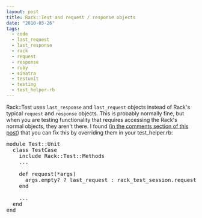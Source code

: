 ```yaml
---
layout: post
title: Rack::Test and request / response objects
date: "2010-03-26"
tags:
  - code
  - last_request
  - last_response
  - rack
  - request
  - response
  - ruby
  - sinatra
  - testunit
  - testing
  - test_helper-rb
---
```


Rack::Test uses <code>last_response</code> and <code>last_request</code> objects instead of Rack's typical <code>request</code> and <code>response</code> objects. This is probably normally fine, but when you are testing functionality that requires accessing the Rack's normal objects, they aren't there. I found (<a href='http://www.brynary.com/2009/3/5/rack-test-released-a-simple-testing-api-for-rack-based-frameworks-and-apps'>in the comments section of this post</a>) that you can fix this by overriding them in your test_helper.rb:

<pre lang='ruby' line='1'>
module Test::Unit
  class TestCase
    include Rack::Test::Methods
    ...
    
    def request(*args)
      args.empty? ? last_request : rack_test_session.request(*args)
    end

    ...
  end
end

</pre>
